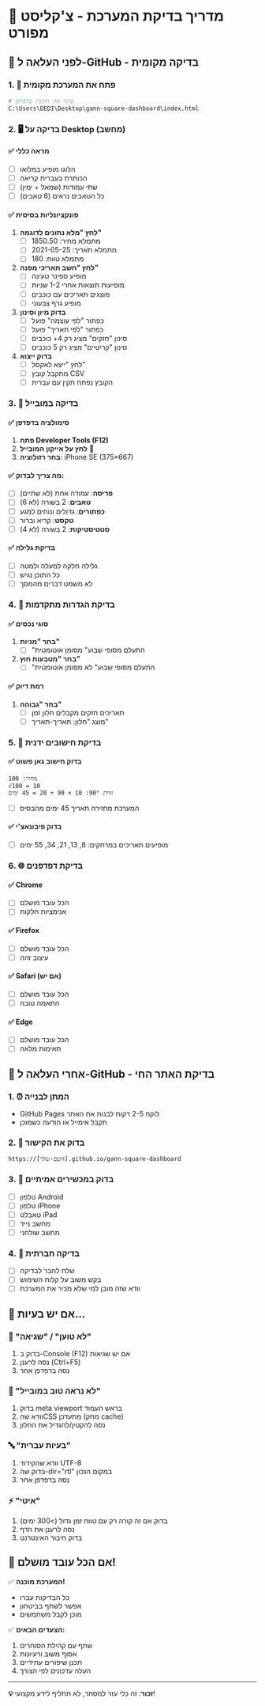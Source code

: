 # 🧪 מדריך בדיקת המערכת - צ'קליסט מפורט

## 🎯 לפני העלאה ל-GitHub - בדיקה מקומית

### 1. 📂 פתח את המערכת מקומית
```bash
# פתח את הקובץ בדפדפן
C:\Users\DEDI\Desktop\gann-square-dashboard\index.html
```

### 2. 🖥️ בדיקה על Desktop (מחשב)

#### ✅ מראה כללי
- [ ] הלוגו מופיע במלואו
- [ ] הכותרת בעברית קריאה
- [ ] שתי עמודות (שמאל + ימין)
- [ ] כל הטאבים נראים (6 טאבים)

#### ✅ פונקציונליות בסיסית
1. **לחץ "מלא נתונים לדוגמה"**
   - [ ] מתמלא מחיר: 1850.50
   - [ ] מתמלא תאריך: 2021-05-25
   - [ ] מתמלא טווח: 180

2. **לחץ "חשב תאריכי מפנה"**
   - [ ] מופיע ספינר טעינה
   - [ ] מופיעות תוצאות אחרי 1-2 שניות
   - [ ] מוצגים תאריכים עם כוכבים
   - [ ] מופיע גרף צבעוני

3. **בדוק מיון וסינון**
   - [ ] כפתור "לפי עוצמה" פועל
   - [ ] כפתור "לפי תאריך" פועל
   - [ ] סינון "חזקים" מציג רק 4+ כוכבים
   - [ ] סינון "קריטיים" מציג רק 5 כוכבים

4. **בדוק ייצוא**
   - [ ] לחץ "ייצא לאקסל"
   - [ ] מתקבל קובץ CSV
   - [ ] הקובץ נפתח תקין עם עברית

### 3. 📱 בדיקה במובייל

#### ✅ סימולציה בדפדפן
1. **פתח Developer Tools (F12)**
2. **לחץ על אייקון המובייל** 📱
3. **בחר רזולוציה**: iPhone SE (375×667)

#### ✅ מה צריך לבדוק:
- [ ] **פריסה**: עמודה אחת (לא שתיים)
- [ ] **טאבים**: 2 בשורה (לא 6)
- [ ] **כפתורים**: גדולים ונוחים למגע
- [ ] **טקסט**: קריא וברור
- [ ] **סטטיסטיקות**: 2 בשורה (לא 4)

#### ✅ בדיקת גלילה
- [ ] גלילה חלקה למעלה ולמטה
- [ ] כל התוכן נגיש
- [ ] לא משמט דברים מהמסך

### 4. 🔧 בדיקת הגדרות מתקדמות

#### ✅ סוגי נכסים
1. **בחר "מניות"**
   - [ ] "התעלם מסופי שבוע" מסומן אוטומטית
   
2. **בחר "מטבעות חוץ"**
   - [ ] "התעלם מסופי שבוע" לא מסומן אוטומטית

#### ✅ רמת דיוק
1. **בחר "גבוהה"**
   - [ ] תאריכים חזקים מקבלים חלון זמן
   - [ ] מוצג "חלון: תאריך-תאריך"

### 5. 🧮 בדיקת חישובים ידנית

#### ✅ בדוק חישוב גאן פשוט
```
מחיר: 100
√100 = 10
זווית 90°: 10 × 90 ÷ 20 = 45 ימים
```
- [ ] המערכת מחזירה תאריך 45 ימים מהבסיס

#### ✅ בדוק פיבונאצ'י
- [ ] מופיעים תאריכים במרחקים: 8, 13, 21, 34, 55 ימים

### 6. 🌐 בדיקת דפדפנים

#### ✅ Chrome
- [ ] הכל עובד מושלם
- [ ] אנימציות חלקות

#### ✅ Firefox  
- [ ] הכל עובד מושלם
- [ ] עיצוב זהה

#### ✅ Safari (אם יש)
- [ ] הכל עובד מושלם
- [ ] התאמה טובה

#### ✅ Edge
- [ ] הכל עובד מושלם
- [ ] תאימות מלאה

## 🚀 אחרי העלאה ל-GitHub - בדיקת האתר החי

### 1. ⏰ המתן לבנייה
- GitHub Pages לוקח 2-5 דקות לבנות את האתר
- תקבל אימייל או הודעה כשמוכן

### 2. 🔗 בדוק את הקישור
```
https://[השם-שלך].github.io/gann-square-dashboard
```

### 3. 📱 בדוק במכשירים אמיתיים
- [ ] טלפון Android
- [ ] טלפון iPhone  
- [ ] טאבלט iPad
- [ ] מחשב נייד
- [ ] מחשב שולחני

### 4. 🤝 בדיקה חברתית
- [ ] שלח לחבר לבדיקה
- [ ] בקש משוב על קלות השימוש
- [ ] וודא שזה מובן למי שלא מכיר את המערכת

## 🐛 אם יש בעיות...

### 🚫 "לא טוען" / "שגיאה"
1. בדוק ב-Console (F12) אם יש שגיאות
2. נסה לרענן (Ctrl+F5)
3. נסה בדפדפן אחר

### 📱 "לא נראה טוב במובייל"
1. בדוק meta viewport בראש העמוד
2. וודא שהCSS מתעדכן (מחק cache)
3. נסה להקטין/להגדיל את החלון

### 🔤 "בעיות עברית"
1. וודא שהקידוד UTF-8
2. בדוק שה-dir="rtl" במקום הנכון
3. נסה בדפדפן אחר

### ⚡ "איטי"
1. בדוק אם זה קורה רק עם טווח זמן גדול (>300 ימים)
2. נסה לרענן את הדף
3. בדוק חיבור האינטרנט

## 🎉 אם הכל עובד מושלם!

✅ **המערכת מוכנה!**
- כל הבדיקות עברו
- אפשר לשתף בביטחון
- מוכן לקבל משתמשים

✅ **הצעדים הבאים:**
1. שתף עם קהילת הסוחרים
2. אסוף משוב ורעיונות
3. תכנן שיפורים עתידיים
4. העלה עדכונים לפי הצורך

---

**💡 זכור**: זה כלי עזר למסחר, לא תחליף לידע מקצועי!
